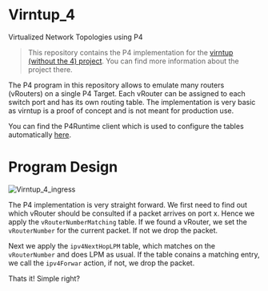 # Virntup_4 
Virtualized Network Topologies using P4 

> This repository contains the P4 implementation for the [virntup (without the 4) project](https://github.com/Mtze/virntup). You can find more information about the project there. 

The P4 program in this repository allows to emulate many routers (vRouters) on a single P4 Target. Each vRouter can be assigned to each switch port and has its own routing table. 
The implementation is very basic as virntup is a proof of concept and is not meant for production use. 

You can find the P4Runtime client which is used to configure the tables automatically [here](https://github.com/Mtze/virntup).

# Program Design 

![Virntup_4_ingress](doc/img/virntup_4_ingress)

The P4 implementation is very straight forward. We first need to find out which vRouter should be consulted if a packet arrives on port x. Hence we apply the `vRouterNumberMatching` table. If we found a vRouter, we set the `vRouterNumber` for the current packet. If not we drop the packet. 

Next we apply the `ipv4NextHopLPM` table, which matches on the `vRouterNumber` and does LPM as usual. If the table conains a matching entry, we call the `ipv4Forwar` action, if not, we drop the packet. 

Thats it! Simple right?


